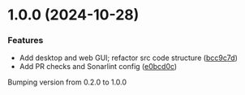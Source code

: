 # 1.0.0 (2024-10-28)


### Features

* Add desktop and web GUI; refactor src code structure ([bcc9c7d](https://github.com/AN0DA/tp/commit/bcc9c7d9e0e3a0c15424c03634d79931d8e0ecb7))
* Add PR checks and Sonarlint config ([e0bcd0c](https://github.com/AN0DA/tp/commit/e0bcd0cc4b8bcde5892657dddbf6f4b756c59912))





Bumping version from 0.2.0 to 1.0.0
